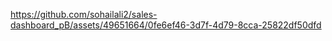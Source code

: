 https://github.com/sohailali2/sales-dashboard_pB/assets/49651664/0fe6ef46-3d7f-4d79-8cca-25822df50dfd
